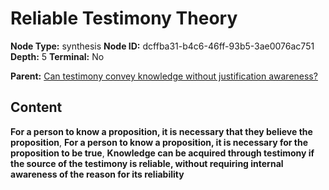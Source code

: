 # Reliable Testimony Theory

**Node Type:** synthesis
**Node ID:** dcffba31-b4c6-46ff-93b5-3ae0076ac751
**Depth:** 5
**Terminal:** No

**Parent:** [Can testimony convey knowledge without justification awareness?](can-testimony-convey-knowledge-without-justification-awareness-antithesis-1bab4f7f-a95a-443a-a6fb-3a972ef3b35b.md)

## Content

**For a person to know a proposition, it is necessary that they believe the proposition**, **For a person to know a proposition, it is necessary for the proposition to be true**, **Knowledge can be acquired through testimony if the source of the testimony is reliable, without requiring internal awareness of the reason for its reliability**
